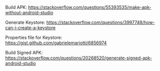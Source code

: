 Build APK: https://stackoverflow.com/questions/55393535/make-apk-without-android-studio

Generate Keystore: https://stackoverflow.com/questions/3997748/how-can-i-create-a-keystore

Properties file for Keystore: https://gist.github.com/gabrielemariotti/6856974

Build Signed APK: https://stackoverflow.com/questions/20268520/generate-signed-apk-android-studio

